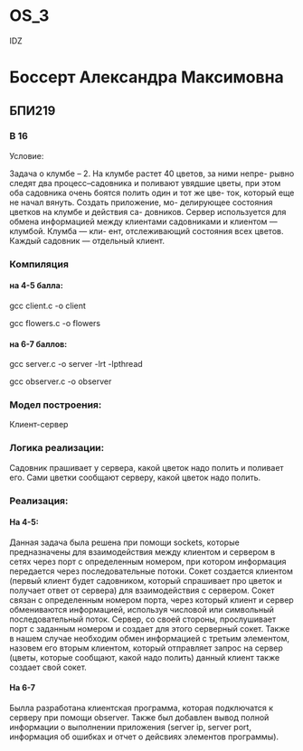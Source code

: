 # OS_3
IDZ


# Боссерт Александра Максимовна

## БПИ219

### В 16

Условие:

Задача о клумбе – 2. На клумбе растет 40 цветов, за ними непре- рывно следят два процесс–садовника и поливают увядшие цветы, при этом оба садовника очень боятся полить один и тот же цве- ток, который еще не начал вянуть. Создать приложение, мо- делирующее состояния цветков на клумбе и действия са- довников. Сервер используется для обмена информацией между клиентами садовниками и клиентом — клумбой. Клумба — кли- ент, отслеживающий состояния всех цветов. Каждый садовник — отдельный клиент.

### Компиляция

#### на 4-5 балла:

gcc client.c -o client

gcc flowers.c -o flowers

#### на 6-7 баллов:

gcc server.c -o server -lrt -lpthread

gcc observer.c -o observer

### Модел построения:

Клиент-сервер

### Логика реализации:

Садовник прашивает у сервера, какой цветок надо полить и поливает его. Сами цветки сообщают серверу, какой цветок надо полить.

### Реализация:
#### На 4-5:

Данная задача была решена при помощи sockets, которые предназначены для взаимодействия между клиентом и сервером в сетях через порт с определенным номером, при котором информация передается через последовательные потоки. Сокет создается клиентом (первый клиент будет садовником, который спрашивает про цветок и получает ответ от сервера) для взаимодействия с сервером. Сокет связан с определенным номером порта, через который клиент и сервер обмениваются информацией, используя числовой или символьный последовательный поток. Сервер, со своей стороны, прослушивает порт с заданным номером и создает для этого серверный сокет. Также в нашем случае необходим обмен информацией с третьим элементом, назовем его вторым клиентом, который отправляет запрос на сервер (цветы, которые сообщают, какой надо полить) данный клиент также создает свой сокет.

#### На 6-7

Былла разработана клиентская программа, которая подключатся к серверу при помощи observer. Также был добавлен вывод полной информации о выполнении приложения (server ip, server port, информация об ошибках и отчет о дейсвиях элементов программы).






